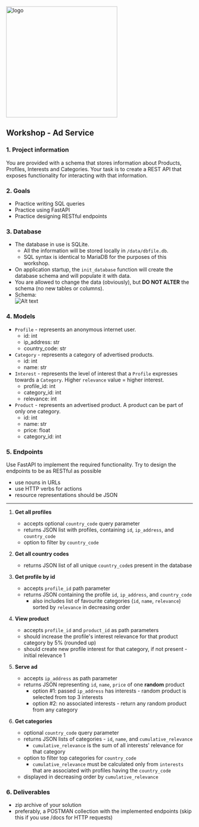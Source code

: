 <img src="https://webassets.telerikacademy.com/images/default-source/logos/telerik-academy.svg" alt="logo" width="300px" style="margin-top: 20px;"/>

## Workshop - Ad Service

### 1. Project information
You are provided with a schema that stores information about Products, Profiles, Interests and Categories. Your task is to create a REST API that exposes functionality for interacting with that information.

### 2. Goals
- Practice writing SQL queries
- Practice using FastAPI
- Practice designing RESTful endpoints

### 3. Database
- The database in use is SQLite.
    - All the information will be stored locally in `/data/dbfile.db`.
    - SQL syntax is identical to MariaDB for the purposes of this workshop.
- On application startup, the `init_database` function will create the database schema and will populate it with data.
- You are allowed to change the data (obviously), but **DO NOT ALTER** the schema (no new tables or columns).
- Schema:  
    ![Alt text](images/ad_service_db.png)


### 4. Models
- `Profile` - represents an anonymous internet user.
    - id: int
    - ip_address: str 
    - country_code: str 
- `Category` - represents a category of advertised products.
    - id: int
    - name: str
- `Interest` - represents the level of interest that a `Profile` expresses towards a `Category`. Higher `relevance` value = higher interest.
    - profile_id: int
    - category_id: int
    - relevance: int
- `Product` - represents an advertised product. A product can be part of only one category.
    - id: int
    - name: str
    - price: float
    - category_id: int

### 5. Endpoints

Use FastAPI to implement the required functionality. Try to design the endpoints to be as RESTful as possible

- use nouns in URLs
- use HTTP verbs for actions
- resource representations should be JSON

--- 

1. **Get all profiles** 
    - accepts optional `country_code` query parameter
    - returns JSON list with profiles, containing `id`, `ip_address`, and `country_code`
    - option to filter by `country_code`

2. **Get all country codes**
    - returns JSON list of all unique `country_code`s present in the database

3. **Get profile by id** 
    - accepts `profile_id` path parameter
    - returns JSON containing the profile `id`, `ip_address`, and `country_code`
        - also includes list of favourite categories (`id`, `name`, `relevance`) sorted by `relevance` in decreasing order

4. **View product** 
    - accepts `profile_id` and `product_id` as path parameters
    - should increase the profile's interest relevance for that product category by 5% (rounded up)
    - should create new profile interest for that category, if not present - initial relevance 1

5. **Serve ad**
    - accepts `ip_address` as path parameter
    - returns JSON representing `id`, `name`, `price` of one **random** product
        - option #1: passed `ip_address` has interests - random product is selected from top 3 interests
        - option #2: no associated interests - return any random product from any category

6. **Get categories** 
    - optional `country_code` query parameter
    - returns JSON lists of categories - `id`, `name`, and `cumulative_relevance` 
        - `cumulative_relevance` is the sum of all interests' relevance for that category
    - option to filter top categories for `country_code`
        - `cumulative_relevance` must be calculated only from `interests` that are associated with profiles having the `country_code`
    - displayed in decreasing order by `cumulative_relevance`

### 6. Deliverables
- zip archive of your solution
- preferably, a POSTMAN collection with the implemented endpoints (skip this if you use /docs for HTTP requests)
